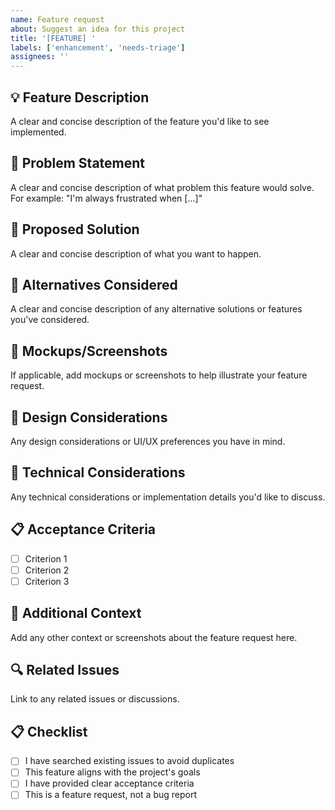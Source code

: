 ```yaml
---
name: Feature request
about: Suggest an idea for this project
title: '[FEATURE] '
labels: ['enhancement', 'needs-triage']
assignees: ''
---
```


## 💡 Feature Description
A clear and concise description of the feature you'd like to see implemented.

## 🎯 Problem Statement
A clear and concise description of what problem this feature would solve. For example: "I'm always frustrated when [...]"

## 💭 Proposed Solution
A clear and concise description of what you want to happen.

## 🔄 Alternatives Considered
A clear and concise description of any alternative solutions or features you've considered.

## 📸 Mockups/Screenshots
If applicable, add mockups or screenshots to help illustrate your feature request.

## 🎨 Design Considerations
Any design considerations or UI/UX preferences you have in mind.

## 🔧 Technical Considerations
Any technical considerations or implementation details you'd like to discuss.

## 📋 Acceptance Criteria
- [ ] Criterion 1
- [ ] Criterion 2
- [ ] Criterion 3

## 📝 Additional Context
Add any other context or screenshots about the feature request here.

## 🔍 Related Issues
Link to any related issues or discussions.

## 📋 Checklist
- [ ] I have searched existing issues to avoid duplicates
- [ ] This feature aligns with the project's goals
- [ ] I have provided clear acceptance criteria
- [ ] This is a feature request, not a bug report
